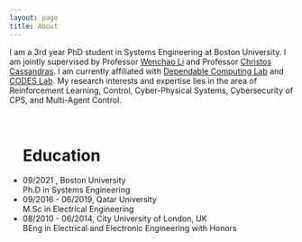 ```yaml
---
layout: page
title: About
---
```


I am a 3rd year PhD student in Systems Engineering at Boston University. I am jointly supervised by Professor [Wenchao Li](https://sites.bu.edu/depend/people/) and Professor [Christos Cassandras](https://christosgcassandras.org/). I am currently affiliated with [Dependable Computing Lab](https://sites.bu.edu/depend/people/) and [CODES Lab](https://www.bu.edu/codes/). My research interests and expertise lies in the area of Reinforcement Learning, Control, Cyber-Physical Systems, Cybersecurity of CPS, and Multi-Agent Control.

<div class="item border-bottom">
   <ul>
      <h1 id="Education" > <br> Education</h1>
      <li> 
         09/2021 , Boston University <br>
         Ph.D in Systems Engineering 
      </li>            
      <li> 
         09/2016 - 06/2019, Qatar University <br>
         M.Sc in Electrical Engineering 
      </li>
      <li> 
         08/2010 - 06/2014, City University of London, UK   <br>
         BEng in Electrical and Electronic Engineering with Honors   <br>
      </li>
     </ul>
  </div>
